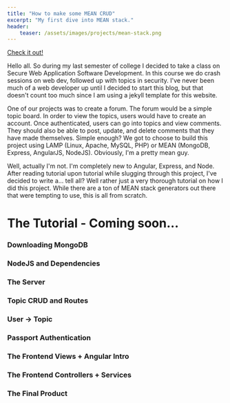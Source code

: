 ```yaml
---
title: "How to make some MEAN CRUD"
excerpt: "My first dive into MEAN stack."
header: 
    teaser: /assets/images/projects/mean-stack.png
---
```

[Check it out!](https://github.com/jdstregz/mean-crud-forum)

Hello all. So during my last semester of college I decided to take a class on Secure Web Application Software Development. In this course we do crash sessions on web dev, followed up with topics in security. I've never been much of a web developer up until I decided to start this blog, but that doesn't count too much since I am using a jekyll template for this website. 

One of our projects was to create a forum. The forum would be a simple topic board. In order to view the topics, users would have to create an account. Once authenticated, users can go into topics and view comments. They should also be able to post, update, and delete comments that they have made themselves. Simple enough? We got to choose to build this project using LAMP (Linux, Apache, MySQL, PHP) or MEAN (MongoDB, Express, AngularJS, NodeJS). Obviously, I'm a pretty mean guy.

Well, actually I'm not. I'm completely new to Angular, Express, and Node. After reading tutorial upon tutorial while slugging through this project, I've decided to write a... tell all? Well rather just a very thorough tutorial on how I did this project. While there are a ton of MEAN stack generators out there that were tempting to use, this is all from scratch. 

# The Tutorial - Coming soon...
### Downloading MongoDB
### NodeJS and Dependencies
### The Server
### Topic CRUD and Routes
### User -> Topic
### Passport Authentication
### The Frontend Views + Angular Intro
### The Frontend Controllers + Services
### The Final Product